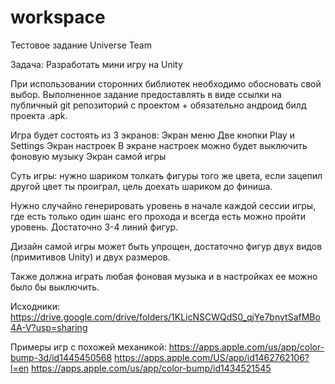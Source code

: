 # workspace
Тестовое задание Universe Team

Задача: Разработать мини игру на Unity

При использовании сторонних библиотек необходимо обосновать свой выбор.
Выполненное задание предоставлять в виде ссылки на публичный git репозиторий с проектом + обязательно андроид билд проекта .apk.

Игра будет состоять из 3 экранов:
Экран меню
Две кнопки Play и Settings
Экран настроек
В экране настроек можно будет выключить фоновую музыку
Экран самой игры

Суть игры: нужно шариком толкать фигуры того же цвета, если зацепил другой цвет ты проиграл, цель доехать шариком до финиша.

Нужно случайно генерировать уровень в начале каждой сессии игры, где есть только один шанс его прохода и всегда есть можно пройти уровень. Достаточно 3-4 линий фигур.

Дизайн самой игры может быть упрощен, достаточно фигур двух видов (примитивов Unity) и двух размеров.

Также должна играть любая фоновая музыка и в настройках ее можно было бы выключить.

Исходники:
https://drive.google.com/drive/folders/1KLicNSCWQdS0_qjYe7bnytSafMBo4A-V?usp=sharing


Примеры игр с похожей механикой:
https://apps.apple.com/us/app/color-bump-3d/id1445450568
https://apps.apple.com/US/app/id1462762106?l=en
https://apps.apple.com/us/app/color-bump/id1434521545
